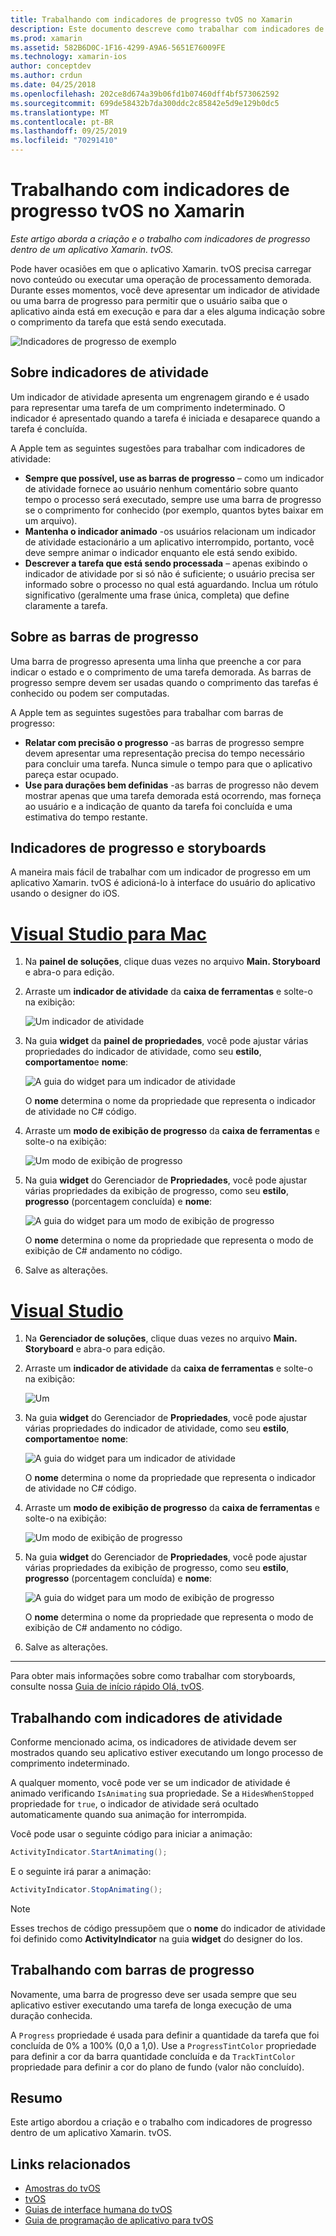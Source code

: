 ```yaml
---
title: Trabalhando com indicadores de progresso tvOS no Xamarin
description: Este documento descreve como trabalhar com indicadores de progresso em um aplicativo tvOS criado com o Xamarin. Ele aborda as barras de progresso e os indicadores de atividade.
ms.prod: xamarin
ms.assetid: 582B6D0C-1F16-4299-A9A6-5651E76009FE
ms.technology: xamarin-ios
author: conceptdev
ms.author: crdun
ms.date: 04/25/2018
ms.openlocfilehash: 202ce8d674a39b06fd1b07460dff4bf573062592
ms.sourcegitcommit: 699de58432b7da300ddc2c85842e5d9e129b0dc5
ms.translationtype: MT
ms.contentlocale: pt-BR
ms.lasthandoff: 09/25/2019
ms.locfileid: "70291410"
---
```

# <a name="working-with-tvos-progress-indicators-in-xamarin"></a>Trabalhando com indicadores de progresso tvOS no Xamarin

_Este artigo aborda a criação e o trabalho com indicadores de progresso dentro de um aplicativo Xamarin. tvOS._

Pode haver ocasiões em que o aplicativo Xamarin. tvOS precisa carregar novo conteúdo ou executar uma operação de processamento demorada. Durante esses momentos, você deve apresentar um indicador de atividade ou uma barra de progresso para permitir que o usuário saiba que o aplicativo ainda está em execução e para dar a eles alguma indicação sobre o comprimento da tarefa que está sendo executada.

![Indicadores de progresso de exemplo](progress-indicators-images/intro01.png "Indicadores de progresso de exemplo")

## <a name="about-activity-indicators"></a>Sobre indicadores de atividade

Um indicador de atividade apresenta um engrenagem girando e é usado para representar uma tarefa de um comprimento indeterminado. O indicador é apresentado quando a tarefa é iniciada e desaparece quando a tarefa é concluída.

A Apple tem as seguintes sugestões para trabalhar com indicadores de atividade:

- **Sempre que possível, use as barras de progresso** – como um indicador de atividade fornece ao usuário nenhum comentário sobre quanto tempo o processo será executado, sempre use uma barra de progresso se o comprimento for conhecido (por exemplo, quantos bytes baixar em um arquivo).
- **Mantenha o indicador animado** -os usuários relacionam um indicador de atividade estacionário a um aplicativo interrompido, portanto, você deve sempre animar o indicador enquanto ele está sendo exibido.
- **Descrever a tarefa que está sendo processada** – apenas exibindo o indicador de atividade por si só não é suficiente; o usuário precisa ser informado sobre o processo no qual está aguardando. Inclua um rótulo significativo (geralmente uma frase única, completa) que define claramente a tarefa.

## <a name="about-progress-bars"></a>Sobre as barras de progresso

Uma barra de progresso apresenta uma linha que preenche a cor para indicar o estado e o comprimento de uma tarefa demorada. As barras de progresso sempre devem ser usadas quando o comprimento das tarefas é conhecido ou podem ser computadas.

A Apple tem as seguintes sugestões para trabalhar com barras de progresso:

- **Relatar com precisão o progresso** -as barras de progresso sempre devem apresentar uma representação precisa do tempo necessário para concluir uma tarefa. Nunca simule o tempo para que o aplicativo pareça estar ocupado.
- **Use para durações bem definidas** -as barras de progresso não devem mostrar apenas que uma tarefa demorada está ocorrendo, mas forneça ao usuário e a indicação de quanto da tarefa foi concluída e uma estimativa do tempo restante.

## <a name="progress-indicators-and-storyboards"></a>Indicadores de progresso e storyboards

A maneira mais fácil de trabalhar com um indicador de progresso em um aplicativo Xamarin. tvOS é adicioná-lo à interface do usuário do aplicativo usando o designer do iOS.

# <a name="visual-studio-for-mactabmacos"></a>[Visual Studio para Mac](#tab/macos)

1. Na **painel de soluções**, clique duas vezes no arquivo **Main. Storyboard** e abra-o para edição.

2. Arraste um **indicador de atividade** da **caixa de ferramentas** e solte-o na exibição: 

    ![Um indicador de atividade](progress-indicators-images/activity01.png "Um indicador de atividade")

3. Na guia **widget** da **painel de propriedades**, você pode ajustar várias propriedades do indicador de atividade, como seu **estilo**, **comportamento**e **nome**: 

    ![A guia do widget para um indicador de atividade](progress-indicators-images/activity02.png "A guia do widget para um indicador de atividade")
    
    O **nome** determina o nome da propriedade que representa o indicador de atividade no C# código.

4. Arraste um **modo de exibição de progresso** da **caixa de ferramentas** e solte-o na exibição: 

    ![Um modo de exibição de progresso](progress-indicators-images/activity03.png "Um modo de exibição de progresso")

5. Na guia **widget** do Gerenciador de **Propriedades**, você pode ajustar várias propriedades da exibição de progresso, como seu **estilo**, **progresso** (porcentagem concluída) e **nome**: 

    ![A guia do widget para um modo de exibição de progresso](progress-indicators-images/activity04.png "A guia do widget para um modo de exibição de progresso")
    
    O **nome** determina o nome da propriedade que representa o modo de exibição de C# andamento no código.

6. Salve as alterações.

# <a name="visual-studiotabwindows"></a>[Visual Studio](#tab/windows)

1. Na **Gerenciador de soluções**, clique duas vezes no arquivo **Main. Storyboard** e abra-o para edição.

2. Arraste um **indicador de atividade** da **caixa de ferramentas** e solte-o na exibição: 

    ![Um](progress-indicators-images/activity01-vs.png
    "indicador de atividade de um indicador de atividade")

3. Na guia **widget** do Gerenciador de **Propriedades**, você pode ajustar várias propriedades do indicador de atividade, como seu **estilo**, **comportamento**e **nome**: 

    ![A guia do widget para um indicador de atividade](progress-indicators-images/activity02-vs.png "A guia do widget para um indicador de atividade")

    O **nome** determina o nome da propriedade que representa o indicador de atividade no C# código.

4. Arraste um **modo de exibição de progresso** da **caixa de ferramentas** e solte-o na exibição: 

   ![Um modo de exibição de progresso](progress-indicators-images/activity03-vs.png "Um modo de exibição de progresso")

5. Na guia **widget** do Gerenciador de **Propriedades**, você pode ajustar várias propriedades da exibição de progresso, como seu **estilo**, **progresso** (porcentagem concluída) e **nome**: 

    ![A guia do widget para um modo de exibição de progresso](progress-indicators-images/activity04-vs.png "A guia do widget para um modo de exibição de progresso")
    
    O **nome** determina o nome da propriedade que representa o modo de exibição de C# andamento no código.

6. Salve as alterações.

-----

Para obter mais informações sobre como trabalhar com storyboards, consulte nossa [Guia de início rápido Olá, tvOS](~/ios/tvos/get-started/hello-tvos.md). 

## <a name="working-with-activity-indicators"></a>Trabalhando com indicadores de atividade

Conforme mencionado acima, os indicadores de atividade devem ser mostrados quando seu aplicativo estiver executando um longo processo de comprimento indeterminado.

A qualquer momento, você pode ver se um indicador de atividade é animado verificando `IsAnimating` sua propriedade. Se a `HidesWhenStopped` propriedade for `true`, o indicador de atividade será ocultado automaticamente quando sua animação for interrompida.

Você pode usar o seguinte código para iniciar a animação: 

```csharp
ActivityIndicator.StartAnimating();
```

E o seguinte irá parar a animação:

```csharp
ActivityIndicator.StopAnimating();
```

> [!NOTE]
> Esses trechos de código pressupõem que o **nome** do indicador de atividade foi definido como **ActivityIndicator** na guia **widget** do designer do Ios.

## <a name="working-with-progress-bars"></a>Trabalhando com barras de progresso

Novamente, uma barra de progresso deve ser usada sempre que seu aplicativo estiver executando uma tarefa de longa execução de uma duração conhecida. 

A `Progress` propriedade é usada para definir a quantidade da tarefa que foi concluída de 0% a 100% (0,0 a 1,0). Use a `ProgressTintColor` propriedade para definir a cor da barra quantidade concluída e da `TrackTintColor` propriedade para definir a cor do plano de fundo (valor não concluído).

## <a name="summary"></a>Resumo

Este artigo abordou a criação e o trabalho com indicadores de progresso dentro de um aplicativo Xamarin. tvOS.

## <a name="related-links"></a>Links relacionados

- [Amostras do tvOS](https://docs.microsoft.com/samples/browse/?products=xamarin&term=Xamarin.iOS+tvOS)
- [tvOS](https://developer.apple.com/tvos/)
- [Guias de interface humana do tvOS](https://developer.apple.com/tvos/human-interface-guidelines/)
- [Guia de programação de aplicativo para tvOS](https://developer.apple.com/library/prerelease/tvos/documentation/General/Conceptual/AppleTV_PG/)
